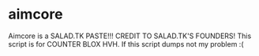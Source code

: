 # aimcore
Aimcore is a SALAD.TK PASTE!!! CREDIT TO SALAD.TK'S FOUNDERS! This script is for COUNTER BLOX HVH.  If this script dumps not my problem :(
